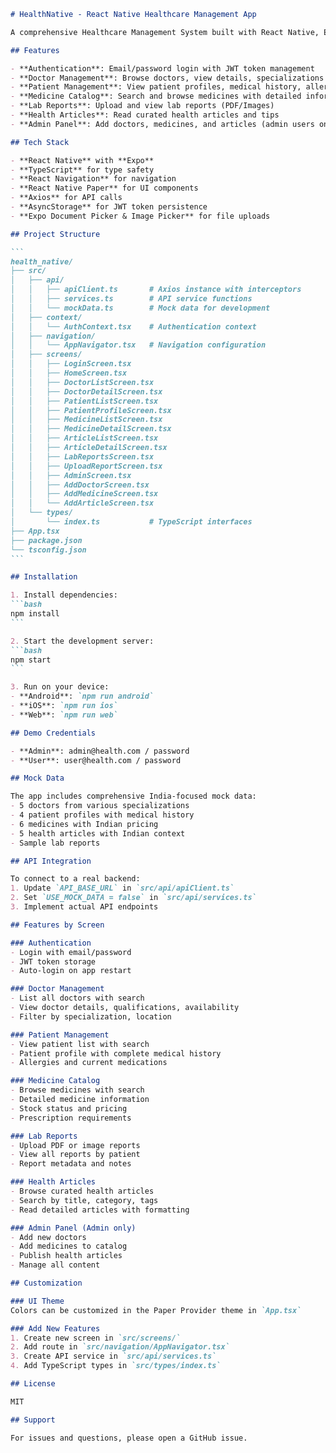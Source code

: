 ````markdown
# HealthNative - React Native Healthcare Management App

A comprehensive Healthcare Management System built with React Native, Expo, and TypeScript.

## Features

- **Authentication**: Email/password login with JWT token management
- **Doctor Management**: Browse doctors, view details, specializations
- **Patient Management**: View patient profiles, medical history, allergies
- **Medicine Catalog**: Search and browse medicines with detailed information
- **Lab Reports**: Upload and view lab reports (PDF/Images)
- **Health Articles**: Read curated health articles and tips
- **Admin Panel**: Add doctors, medicines, and articles (admin users only)

## Tech Stack

- **React Native** with **Expo**
- **TypeScript** for type safety
- **React Navigation** for navigation
- **React Native Paper** for UI components
- **Axios** for API calls
- **AsyncStorage** for JWT token persistence
- **Expo Document Picker & Image Picker** for file uploads

## Project Structure

```
health_native/
├── src/
│   ├── api/
│   │   ├── apiClient.ts       # Axios instance with interceptors
│   │   ├── services.ts        # API service functions
│   │   └── mockData.ts        # Mock data for development
│   ├── context/
│   │   └── AuthContext.tsx    # Authentication context
│   ├── navigation/
│   │   └── AppNavigator.tsx   # Navigation configuration
│   ├── screens/
│   │   ├── LoginScreen.tsx
│   │   ├── HomeScreen.tsx
│   │   ├── DoctorListScreen.tsx
│   │   ├── DoctorDetailScreen.tsx
│   │   ├── PatientListScreen.tsx
│   │   ├── PatientProfileScreen.tsx
│   │   ├── MedicineListScreen.tsx
│   │   ├── MedicineDetailScreen.tsx
│   │   ├── ArticleListScreen.tsx
│   │   ├── ArticleDetailScreen.tsx
│   │   ├── LabReportsScreen.tsx
│   │   ├── UploadReportScreen.tsx
│   │   ├── AdminScreen.tsx
│   │   ├── AddDoctorScreen.tsx
│   │   ├── AddMedicineScreen.tsx
│   │   └── AddArticleScreen.tsx
│   └── types/
│       └── index.ts           # TypeScript interfaces
├── App.tsx
├── package.json
└── tsconfig.json
```

## Installation

1. Install dependencies:
```bash
npm install
```

2. Start the development server:
```bash
npm start
```

3. Run on your device:
- **Android**: `npm run android`
- **iOS**: `npm run ios`
- **Web**: `npm run web`

## Demo Credentials

- **Admin**: admin@health.com / password
- **User**: user@health.com / password

## Mock Data

The app includes comprehensive India-focused mock data:
- 5 doctors from various specializations
- 4 patient profiles with medical history
- 6 medicines with Indian pricing
- 5 health articles with Indian context
- Sample lab reports

## API Integration

To connect to a real backend:
1. Update `API_BASE_URL` in `src/api/apiClient.ts`
2. Set `USE_MOCK_DATA = false` in `src/api/services.ts`
3. Implement actual API endpoints

## Features by Screen

### Authentication
- Login with email/password
- JWT token storage
- Auto-login on app restart

### Doctor Management
- List all doctors with search
- View doctor details, qualifications, availability
- Filter by specialization, location

### Patient Management
- View patient list with search
- Patient profile with complete medical history
- Allergies and current medications

### Medicine Catalog
- Browse medicines with search
- Detailed medicine information
- Stock status and pricing
- Prescription requirements

### Lab Reports
- Upload PDF or image reports
- View all reports by patient
- Report metadata and notes

### Health Articles
- Browse curated health articles
- Search by title, category, tags
- Read detailed articles with formatting

### Admin Panel (Admin only)
- Add new doctors
- Add medicines to catalog
- Publish health articles
- Manage all content

## Customization

### UI Theme
Colors can be customized in the Paper Provider theme in `App.tsx`

### Add New Features
1. Create new screen in `src/screens/`
2. Add route in `src/navigation/AppNavigator.tsx`
3. Create API service in `src/api/services.ts`
4. Add TypeScript types in `src/types/index.ts`

## License

MIT

## Support

For issues and questions, please open a GitHub issue.

````